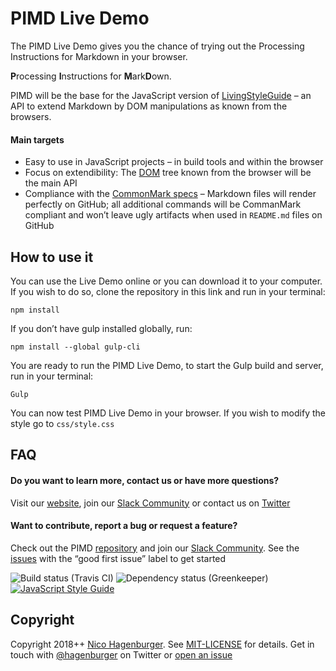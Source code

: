 # PIMD Live Demo

The PIMD Live Demo gives you the chance of trying out the Processing Instructions for Markdown in your browser.

**P**rocessing **I**nstructions for **M**ark**D**own.

PIMD will be the base for the JavaScript version of [LivingStyleGuide] – an API to extend Markdown by DOM manipulations as known from the browsers.

#### Main targets

- Easy to use in JavaScript projects – in build tools and within the browser
- Focus on extendibility: The [DOM] tree known from the browser will be the main API
- Compliance with the [CommonMark specs] – Markdown files will render perfectly on GitHub; all additional commands will be CommanMark compliant and won’t leave ugly artifacts when used in `README.md` files on GitHub

[livingstyleguide]: https://github.com/livingstyleguide/livingstyleguide
[dom]: https://developer.mozilla.org/en-US/docs/Web/API/Document_Object_Model
[commonmark specs]: https://commonmark.org

## How to use it

You can use the Live Demo online or you can download it to your computer. If you wish to do so, clone the repository in this link and run in your terminal:

```
npm install
```

If you don’t have gulp installed globally, run:

```
npm install --global gulp-cli
```

You are ready to run the PIMD Live Demo, to start the Gulp build and server, run in your terminal:

```
Gulp
```

You can now test PIMD Live Demo in your browser. If you wish to modify the style go to `css/style.css`

## FAQ

#### Do you want to learn more, contact us or have more questions?

Visit our [website](http://www.livingstyleguide.org), join our [Slack Community](http://livingstyleguide.slack.com) or contact us on [Twitter](http://www.twitter.com/LSGorg)

#### Want to contribute, report a bug or request a feature?

Check out the PIMD [repository](https://github.com/hagenburger/pimd) and join our [Slack Community](http://livingstyleguide.slack.com). See the [issues](https://github.com/hagenburger/pimd/issues) with the “good first issue” label to get started

![Build status (Travis CI)](https://travis-ci.org/hagenburger/pimd.svg?branch=master)
![Dependency status (Greenkeeper)](https://badges.greenkeeper.io/hagenburger/pimd.svg)
[![JavaScript Style Guide](https://img.shields.io/badge/code_style-prettier-brightgreen.svg)](https://prettier.io)

## Copyright

Copyright 2018++ [Nico Hagenburger](https://www.hagenburger.net). See
[MIT-LICENSE](https://github.com/hagenburger/pimd/blob/master/MIT-LICENSE) for
details. Get in touch with [@hagenburger](https://twitter.com/hagenburger) on
Twitter or [open an issue](https://github.com/hagenburger/pimd/issues/new)
